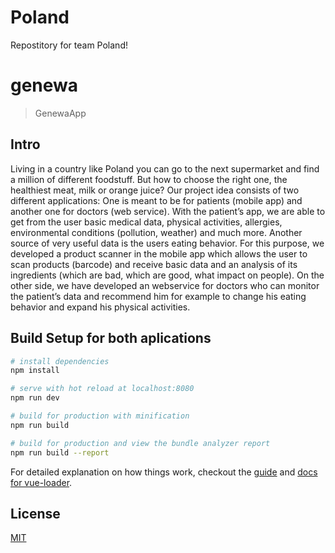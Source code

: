 # Poland
Repostitory for team Poland!

# genewa

> GenewaApp

## Intro

Living in a country like Poland you can go to the next supermarket and find a million of different foodstuff. But how to choose the right one, the healthiest meat, milk or orange juice?
Our project idea consists of two different applications: One is meant to be for patients (mobile app) and another one for doctors (web service). With the patient’s app, we are able to get from the user basic medical data, physical activities, allergies, environmental conditions (pollution, weather) and much more. Another source of very useful data is the users eating behavior. For this purpose, we developed a product scanner in the mobile app which allows the user to scan products (barcode) and receive basic data and an analysis of its ingredients (which are bad, which are good, what impact on people).
On the other side, we have developed an webservice for doctors who can monitor the patient’s data and recommend him for example to change his eating behavior and expand his physical activities.

## Build Setup for both aplications

``` bash
# install dependencies
npm install

# serve with hot reload at localhost:8080
npm run dev

# build for production with minification
npm run build

# build for production and view the bundle analyzer report
npm run build --report
```

For detailed explanation on how things work, checkout the [guide](http://vuejs-templates.github.io/webpack/) and [docs for vue-loader](http://vuejs.github.io/vue-loader).

## License

[MIT](http://opensource.org/licenses/MIT)
